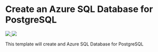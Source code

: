 # Create an Azure SQL Database for PostgreSQL

<a href="https://portal.azure.com/#create/Microsoft.Template/uri/https%3A%2F%2Fraw.githubusercontent.com%2Fans-cloud%2Fazure_service_catalogue%2Fmaster%2Fsql-database-postgresql%2FazureDeploy.json" target="_blank">
    <img src="http://azuredeploy.net/deploybutton.png"/>
</a>
<a href="http://armviz.io/#/?load=https%3A%2F%2Fraw.githubusercontent.com%2Fans-cloud%2Fazure_service_catalogue%2Fmaster%2Fsql-database-postgresql%2FazureDeploy.json" target="_blank">
    <img src="http://armviz.io/visualizebutton.png"/>
</a>


This template will create and Azure SQL Database for PostgreSQL


